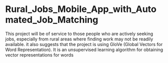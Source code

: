 # Rural_Jobs_Mobile_App_with_Automated_Job_Matching

This project will be of service to those people who are actively seeking jobs, especially from rural areas where finding work may not be readily available. it also suggests that the project is using GloVe (Global
Vectors for Word Representation). It is an unsupervised learning algorithm for obtaining vector representations for words
